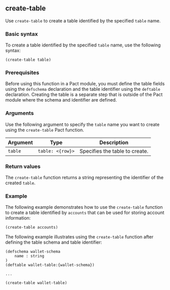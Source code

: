 ## create-table

Use `create-table` to create a table identified by the specified `table` name.

### Basic syntax

To create a table identified by the specified `table` name, use the following syntax:

```pact
(create-table table)
```

### Prerequisites

Before using this function in a Pact module, you must define the table fields using the `defschema` declaration and the table identifier using the `deftable` declaration. 
Creating the table is a separate step that is outside of the Pact module where the schema and identifier are defined.

### Arguments

Use the following argument to specify the `table` name you want to create using the `create-table` Pact function.

| Argument | Type | Description |
| --- | --- | --- |
| `table` | `table: <{row}>` | Specifies the table to create. |

### Return values

The `create-table` function returns a string representing the identifier of the created `table`.

### Example

The following example demonstrates how to use the `create-table` function to create a table identified by `accounts` that can be used for storing account information:

```pact
(create-table accounts)
```

The following example illustrates using the `create-table` function after defining the table schema and table identifier:

```pact
(defschema wallet-schema
	name : string
)
(deftable wallet-table:{wallet-schema})

...

(create-table wallet-table)
```